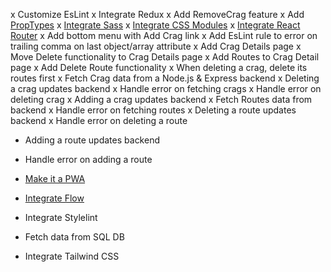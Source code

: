 x Customize EsLint
x Integrate Redux
x Add RemoveCrag feature
x Add [PropTypes](https://codesandbox.io/s/github/reduxjs/redux/tree/master/examples/todos-with-undo)
x [Integrate Sass](https://create-react-app.dev/docs/adding-a-sass-stylesheet)
x [Integrate CSS Modules](https://create-react-app.dev/docs/adding-a-css-modules-stylesheet)
x [Integrate React Router](https://create-react-app.dev/docs/adding-a-router)
x Add bottom menu with Add Crag link
x Add EsLint rule to error on trailing comma on last object/array attribute
x Add Crag Details page
x Move Delete functionality to Crag Details page
x Add Routes to Crag Detail page
x Add Delete Route functionality
x When deleting a crag, delete its routes first
x Fetch Crag data from a Node.js & Express backend
x Deleting a crag updates backend
x Handle error on fetching crags
x Handle error on deleting crag
x Adding a crag updates backend
x Fetch Routes data from backend
x Handle error on fetching routes
x Deleting a route updates backend
x Handle error on deleting a route
- Adding a route updates backend
- Handle error on adding a route

- [Make it a PWA](https://create-react-app.dev/docs/making-a-progressive-web-app)
- [Integrate Flow](https://create-react-app.dev/docs/adding-flow)
- Integrate Stylelint
- Fetch data from SQL DB
- Integrate Tailwind CSS
